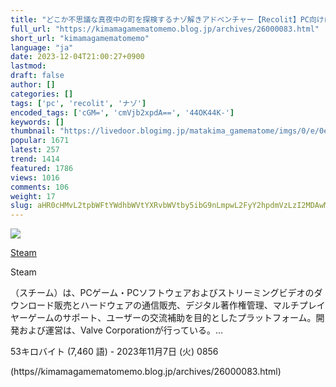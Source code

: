 ```yaml
---
title: "どこか不思議な真夜中の町を探検するナゾ解きアドベンチャー【Recolit】PC向けに2024"
full_url: "https://kimamagamematomemo.blog.jp/archives/26000083.html"
short_url: "kimamagamematomemo"
language: "ja"
date: 2023-12-04T21:00:27+0900
lastmod: 
draft: false
author: []
categories: []
tags: ['pc', 'recolit', 'ナゾ']
encoded_tags: ['cGM=', 'cmVjb2xpdA==', '44OK44K-']
keywords: []
thumbnail: "https://livedoor.blogimg.jp/matakima_gamematome/imgs/0/e/0e2335c8-s.jpg"
popular: 1671
latest: 257
trend: 1414
featured: 1786
views: 1016
comments: 106
weight: 17
slug: aHR0cHMvL2tpbWFtYWdhbWVtYXRvbWVtby5ibG9nLmpwL2FyY2hpdmVzLzI2MDAwMDgzLmh0bWw=
---
```


![](https://livedoor.blogimg.jp/matakima_gamematome/imgs/0/e/0e2335c8-s.jpg)

<div><a target='_blank' href='https//ja.wikipedia.org/wiki/Steam' title='Steam'><p>Steam</p></a> <p class='searchresult'><p>Steam</p>（スチーム）は、PCゲーム・PCソフトウェアおよびストリーミングビデオのダウンロード販売とハードウェアの通信販売、デジタル著作権管理、マルチプレイヤーゲームのサポート、ユーザーの交流補助を目的としたプラットフォーム。開発および運営は、Valve Corporationが行っている。…</p> <p class='mw-search-result-data'>53キロバイト (7,460 語) - 2023年11月7日 (火) 0856</p></div>

(https//kimamagamematomemo.blog.jp/archives/26000083.html)
